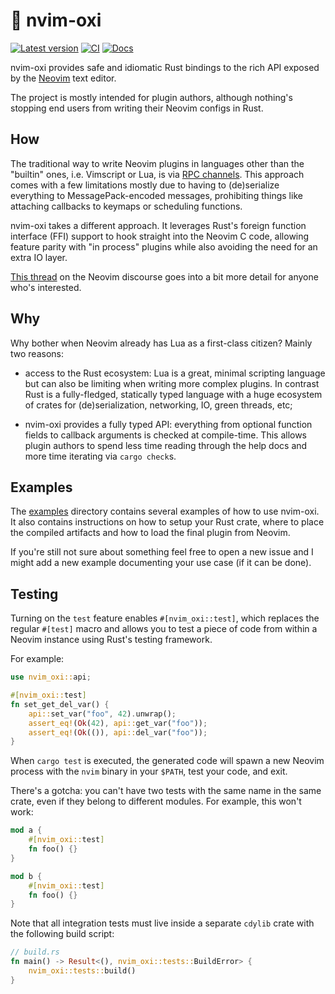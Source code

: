# 🔗 nvim-oxi

[![Latest version]](https://crates.io/crates/nvim-oxi)
[![CI]](https://github.com/noib3/nvim-oxi/actions)
[![Docs]](https://docs.rs/nvim-oxi)

[Latest version]: https://img.shields.io/crates/v/nvim-oxi.svg
[CI]: https://github.com/noib3/nvim-oxi/actions/workflows/ci.yaml/badge.svg
[Docs]: https://docs.rs/nvim-oxi/badge.svg

nvim-oxi provides safe and idiomatic Rust bindings to the rich API exposed by
the [Neovim](https://neovim.io) text editor.

The project is mostly intended for plugin authors, although nothing's
stopping end users from writing their Neovim configs in Rust.

## How

The traditional way to write Neovim plugins in languages other than the
"builtin" ones, i.e. Vimscript or Lua, is via [RPC
channels](https://neovim.io/doc/user/api.html#RPC). This approach comes with a
few limitations mostly due to having to (de)serialize everything to
MessagePack-encoded messages, prohibiting things like attaching callbacks to
keymaps or scheduling functions.

nvim-oxi takes a different approach. It leverages Rust's foreign function
interface (FFI) support to hook straight into the Neovim C code, allowing
feature parity with "in process" plugins while also avoiding the need for an
extra IO layer.

[This
thread](https://neovim.discourse.group/t/calling-neovim-internal-functions-with-luajit-ffi-and-rust)
on the Neovim discourse goes into a bit more detail for anyone who's
interested.

## Why

Why bother when Neovim already has Lua as a first-class citizen? Mainly two
reasons:

- access to the Rust ecosystem: Lua is a great, minimal scripting language but
  can also be limiting when writing more complex plugins. In contrast Rust is
  a fully-fledged, statically typed language with a huge ecosystem of crates
  for (de)serialization, networking, IO, green threads, etc;

- nvim-oxi provides a fully typed API: everything from optional function
  fields to callback arguments is checked at compile-time. This allows plugin
  authors to spend less time reading through the help docs and more time
  iterating via `cargo check`s.

## Examples

The [examples](https://github.com/noib3/nvim-oxi/tree/main/examples)
directory contains several examples of how to use nvim-oxi. It also contains
instructions on how to setup your Rust crate, where to place the compiled
artifacts and how to load the final plugin from Neovim.

If you're still not sure about something feel free to open a new issue and I
might add a new example documenting your use case (if it can be done).

## Testing

Turning on the `test` feature enables `#[nvim_oxi::test]`, which replaces the
regular `#[test]` macro and allows you to test a piece of code from within a
Neovim instance using Rust's testing framework.

For example:

```rust
use nvim_oxi::api;

#[nvim_oxi::test]
fn set_get_del_var() {
    api::set_var("foo", 42).unwrap();
    assert_eq!(Ok(42), api::get_var("foo"));
    assert_eq!(Ok(()), api::del_var("foo"));
}
```

When `cargo test` is executed, the generated code will spawn a new Neovim
process with the `nvim` binary in your `$PATH`, test your code, and exit.

There's a gotcha: you can't have two tests with the same name in the same
crate, even if they belong to different modules. For example, this won't work:

```rust
mod a {
    #[nvim_oxi::test]
    fn foo() {}
}

mod b {
    #[nvim_oxi::test]
    fn foo() {}
}
```

Note that all integration tests must live inside a separate `cdylib` crate with
the following build script:

```rust
// build.rs
fn main() -> Result<(), nvim_oxi::tests::BuildError> {
    nvim_oxi::tests::build()
}
```
